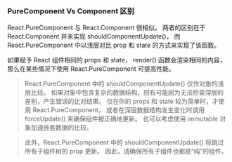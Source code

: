### PureComponent Vs Component 区别

React.PureComponent 与 React.Component 很相似。
两者的区别在于 React.Component 并未实现 shouldComponentUpdate()，
而 React.PureComponent 中以浅层对比 prop 和 state 的方式来实现了该函数。

如果赋予 React 组件相同的 props 和 state，
render() 函数会渲染相同的内容，
那么在某些情况下使用 React.PureComponent 可提高性能。

> React.PureComponent 中的 shouldComponentUpdate() 仅作对象的浅层比较。
如果对象中包含复杂的数据结构，则有可能因为无法检查深层的差别，产生错误的比对结果。
仅在你的 props 和 state 较为简单时，才使用 React.PureComponent，
或者在深层数据结构发生变化时调用 forceUpdate() 来确保组件被正确地更新。
也可以考虑使用 immutable 对象加速嵌套数据的比较。

> 此外，React.PureComponent 中的 shouldComponentUpdate() 将跳过所有子组件树的 prop 更新。
因此，请确保所有子组件也都是“纯”的组件。